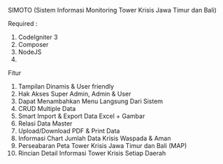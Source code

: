 SIMOTO (Sistem Informasi Monitoring Tower Krisis Jawa Timur dan Bali)

Required :
1. CodeIgniter 3
2. Composer
3. NodeJS
4. 

Fitur
1. Tampilan Dinamis & User friendly
2. Hak Akses Super Admin, Admin & User
3. Dapat Menambahkan Menu Langsung Dari Sistem
4. CRUD Multiple Data
5. Smart Import & Export Data Excel + Gambar
6. Relasi Data Master
7. Upload/Download PDF & Print Data
8. Informasi Chart Jumlah Data Krisis Waspada & Aman
9. Perseabaran Peta Tower Krisis Jawa Timur dan Bali (MAP)
10. Rincian Detail Informasi Tower Krisis Setiap Daerah

